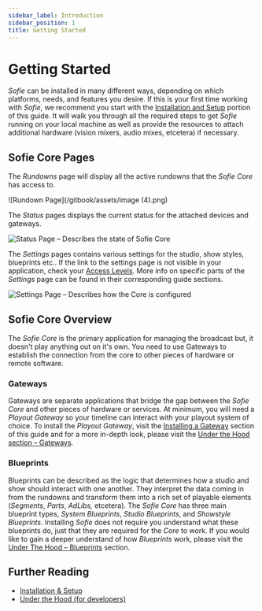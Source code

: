 ```yaml
---
sidebar_label: Introduction
sidebar_position: 1
title: Getting Started
---
```


# Getting Started

_Sofie_ can be installed in many different ways, depending on which platforms, needs, and features you desire. If this is your first time working with _Sofie_, we recommend you start with the [Installation and Setup](installation/) portion of this guide. It will walk you through all the required steps to get _Sofie_ running on your local machine as well as provide the resources to attach additional hardware \(vision mixers, audio mixes, etcetera\) if necessary.

## Sofie Core Pages

The _Rundowns_ page will display all the active rundowns that the _Sofie Core_ has access to. 

![Rundown Page](/gitbook/assets/image (4).png)

The _Status_ pages displays the current status for the attached devices and gateways.

![Status Page &#x2013; Describes the state of Sofie Core](/gitbook/assets/status-page.jpg)

The _Settings_ pages contains various settings for the studio, show styles, blueprints etc.. If the link to the settings page is not visible in your application, check your [Access Levels](../features-and-configuration/sofie-navigation.md). More info on specific parts of the _Settings_ page can be found in their corresponding guide sections. 

![Settings Page &#x2013; Describes how the Core is configured](/gitbook/assets/settings-page.jpg)

## Sofie Core Overview

The _Sofie_ _Core_ is the primary application for managing the broadcast but, it doesn't play anything out on it's own. You need to use Gateways to establish the connection from the core to other pieces of hardware or remote software. 

### Gateways

Gateways are separate applications that bridge the gap between the _Sofie Core_ and other pieces of hardware or services. At minimum, you will need a _Playout Gateway_ so your timeline can interact with your playout system of choice. To install the _Playout Gateway_, visit the [Installing a Gateway](installation/installing-a-gateway/) section of this guide and for a more in-depth look, please visit the [Under the Hood section – Gateways](../dictionary.md#gateways). 

### Blueprints

Blueprints can be described as the logic that determines how a studio and show should interact with one another. They interpret the data coming in from the rundowns and transform them into a rich set of playable elements \(_Segments_, _Parts_, _AdLibs,_ etcetera\). The _Sofie Core_ has three main blueprint types, _System Blueprints_, _Studio Blueprints_, and _Showstyle Blueprints_. Installing _Sofie_ does not require you understand what these blueprints do, just that they are required for the _Core_ to work. If you would like to gain a deeper understand of how _Blueprints_ work, please visit the [Under The Hood – Blueprints](../dictionary.md#blueprints) section.

## Further Reading

* [Installation & Setup](installation/)
* [Under the Hood \(for developers\)](for-developers/)



